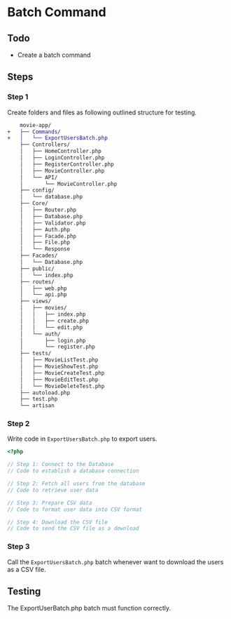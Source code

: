 # Batch Command

## Todo

- Create a batch command

## Steps

### Step 1

Create folders and files as following outlined structure for testing.

```diff
    movie-app/
+   ├── Commands/
+   │   └── ExportUsersBatch.php
    ├── Controllers/
    │   ├── HomeController.php
    │   ├── LoginController.php
    │   ├── RegisterController.php
    │   ├── MovieController.php
    │   └── API/
    │       └── MovieController.php
    ├── config/
    │   └── database.php
    ├── Core/
    │   ├── Router.php
    │   ├── Database.php
    │   ├── Validator.php
    │   ├── Auth.php
    │   ├── Facade.php
    │   ├── File.php
    │   └── Response
    ├── Facades/
    │   └── Database.php
    ├── public/
    │   └── index.php
    ├── routes/
    │   ├── web.php
    │   └── api.php
    ├── views/
    │   ├── movies/
    │   │   ├── index.php
    │   │   ├── create.php
    │   │   └── edit.php
    │   └── auth/
    │       ├── login.php
    │       └── register.php
    ├── tests/
    │   ├── MovieListTest.php
    │   ├── MovieShowTest.php
    │   ├── MovieCreateTest.php
    │   ├── MovieEditTest.php
    │   └── MovieDeleteTest.php
    ├── autoload.php
    ├── test.php
    └── artisan
```

### Step 2

Write code in `ExportUsersBatch.php` to export users.

```php
<?php

// Step 1: Connect to the Database
// Code to establish a database connection

// Step 2: Fetch all users from the database
// Code to retrieve user data

// Step 3: Prepare CSV data
// Code to format user data into CSV format

// Step 4: Download the CSV file
// Code to send the CSV file as a download

```

### Step 3

Call the `ExportUsersBatch.php` batch whenever want to download the users as a CSV file.

## Testing

The ExportUserBatch.php batch must function correctly.